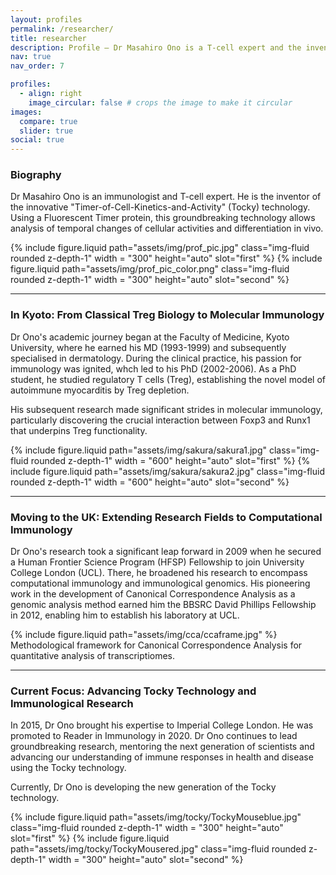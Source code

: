 ```yaml
---
layout: profiles
permalink: /researcher/
title: researcher
description: Profile – Dr Masahiro Ono is a T-cell expert and the inventor of the innovative Timer-of-Cell-Kinetics-and-Activity (Tocky) technology.
nav: true
nav_order: 7

profiles:
  - align: right
    image_circular: false # crops the image to make it circular
images:
  compare: true
  slider: true
social: true
---
```


### Biography

Dr Masahiro Ono is an immunologist and T-cell expert. He is the inventor of the innovative "Timer-of-Cell-Kinetics-and-Activity" (Tocky) technology. Using a Fluorescent Timer protein, this groundbreaking technology allows analysis of temporal changes of cellular activities and differentiation in vivo.

<img-comparison-slider>
  {% include figure.liquid path="assets/img/prof_pic.jpg" class="img-fluid rounded z-depth-1" width = "300" height="auto" slot="first" %}
  {% include figure.liquid path="assets/img/prof_pic_color.png" class="img-fluid rounded z-depth-1" width = "300" height="auto" slot="second" %}
</img-comparison-slider>

---

### In Kyoto: From Classical Treg Biology to Molecular Immunology

Dr Ono's academic journey began at the Faculty of Medicine, Kyoto University, where he earned his MD (1993-1999) and subsequently specialised in dermatology. During the clinical practice, his passion for immunology was ignited, whch led to his PhD (2002-2006). As a PhD student, he studied regulatory T cells (Treg), establishing the novel model of autoimmune myocarditis by Treg depletion.

His subsequent research made significant strides in molecular immunology, particularly discovering the crucial interaction between Foxp3 and Runx1 that underpins Treg functionality.

<img-comparison-slider>
  {% include figure.liquid path="assets/img/sakura/sakura1.jpg" class="img-fluid rounded z-depth-1" width = "600" height="auto" slot="first" %}
  {% include figure.liquid path="assets/img/sakura/sakura2.jpg" class="img-fluid rounded z-depth-1" width = "600" height="auto" slot="second" %}
</img-comparison-slider>

---

### Moving to the UK: Extending Research Fields to Computational Immunology

Dr Ono's research took a significant leap forward in 2009 when he secured a Human Frontier Science Program (HFSP) Fellowship to join University College London (UCL). There, he broadened his research to encompass computational immunology and immunological genomics. His pioneering work in the development of Canonical Correspondence Analysis as a genomic analysis method earned him the BBSRC David Phillips Fellowship in 2012, enabling him to establish his laboratory at UCL.

<div class="row mt-3">
     <div class="col-sm mt-3 mt-md-0">
        {% include figure.liquid path="assets/img/cca/ccaframe.jpg" %}
    </div>

</div>
<div class="caption">
Methodological framework for Canonical Correspondence Analysis for quantitative  analysis of transcriptiomes.
</div>

---

### Current Focus: Advancing Tocky Technology and Immunological Research

In 2015, Dr Ono brought his expertise to Imperial College London. He was promoted to Reader in Immunology in 2020. Dr Ono continues to lead groundbreaking research, mentoring the next generation of scientists and advancing our understanding of immune responses in health and disease using the Tocky technology.

Currently, Dr Ono is developing the new generation of the Tocky technology.

<img-comparison-slider>
  {% include figure.liquid path="assets/img/tocky/TockyMouseblue.jpg" class="img-fluid rounded z-depth-1" width = "300" height="auto" slot="first" %}
  {% include figure.liquid path="assets/img/tocky/TockyMousered.jpg" class="img-fluid rounded z-depth-1" width = "300" height="auto" slot="second" %}
</img-comparison-slider>
